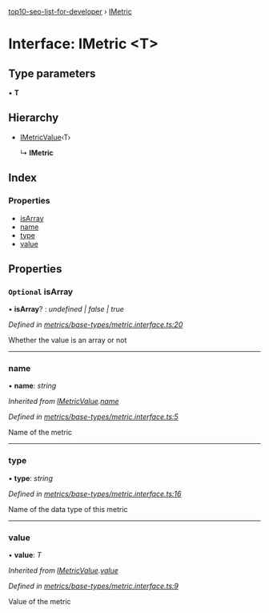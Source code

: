 [top10-seo-list-for-developer](../README.md) › [IMetric](imetric.md)

# Interface: IMetric <**T**>

## Type parameters

▪ **T**

## Hierarchy

* [IMetricValue](imetricvalue.md)‹T›

  ↳ **IMetric**

## Index

### Properties

* [isArray](imetric.md#optional-isarray)
* [name](imetric.md#name)
* [type](imetric.md#type)
* [value](imetric.md#value)

## Properties

### `Optional` isArray

• **isArray**? : *undefined | false | true*

*Defined in [metrics/base-types/metric.interface.ts:20](https://github.com/deepcrawl/top10-seo-list-for-developer/blob/33055d5/src/metrics/base-types/metric.interface.ts#L20)*

Whether the value is an array or not

___

###  name

• **name**: *string*

*Inherited from [IMetricValue](imetricvalue.md).[name](imetricvalue.md#name)*

*Defined in [metrics/base-types/metric.interface.ts:5](https://github.com/deepcrawl/top10-seo-list-for-developer/blob/33055d5/src/metrics/base-types/metric.interface.ts#L5)*

Name of the metric

___

###  type

• **type**: *string*

*Defined in [metrics/base-types/metric.interface.ts:16](https://github.com/deepcrawl/top10-seo-list-for-developer/blob/33055d5/src/metrics/base-types/metric.interface.ts#L16)*

Name of the data type of this metric

___

###  value

• **value**: *T*

*Inherited from [IMetricValue](imetricvalue.md).[value](imetricvalue.md#value)*

*Defined in [metrics/base-types/metric.interface.ts:9](https://github.com/deepcrawl/top10-seo-list-for-developer/blob/33055d5/src/metrics/base-types/metric.interface.ts#L9)*

Value of the metric
